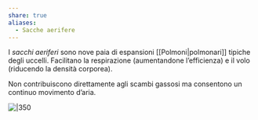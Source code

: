 ```yaml
---
share: true
aliases:
  - Sacche aerifere
---
```

I *sacchi aeriferi* sono nove paia di espansioni [[Polmoni|polmonari]] tipiche degli uccelli.
Facilitano la respirazione (aumentandone l’efficienza) e il volo (riducendo la densità corporea).

Non contribuiscono direttamente agli scambi gassosi ma consentono un continuo movimento d’aria.

![|350](4ebb9f8fd3e1f8657681f1e45fd19fe6_MD5%201.png)